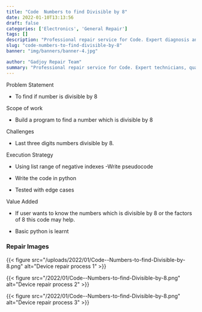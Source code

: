 ```yaml
---
title: "Code  Numbers to find Divisible by 8"
date: 2022-01-10T13:13:56
draft: false
categories: ['Electronics', 'General Repair']
tags: []
description: "Professional repair service for Code. Expert diagnosis and quality repairs in Bangalore."
slug: "code-numbers-to-find-divisible-by-8"
banner: "img/banners/banner-4.jpg"

author: "Gadjoy Repair Team"
summary: "Professional repair service for Code. Expert technicians, quality parts, warranty included."
---
```


Problem Statement 

- To find if number is divisible by 8

Scope of work 

- Build a program to find a number which is divisible by 8

Challenges

- Last three digits numbers divisible by 8.

Execution Strategy 

- Using list range of negative indexes -Write pseudocode 

- Write the code in python 

- Tested with edge cases

Value Added 

- If user wants to know the numbers which is divisible by 8 or the factors of 8 this code may help. 

- Basic python is learnt

### Repair Images

{{< figure src="/uploads/2022/01/Code--Numbers-to-find-Divisible-by-8.png" alt="Device repair process 1" >}}

{{< figure src="/2022/01/Code--Numbers-to-find-Divisible-by-8.png" alt="Device repair process 2" >}}

{{< figure src="/2022/01/Code--Numbers-to-find-Divisible-by-8.png" alt="Device repair process 3" >}}

